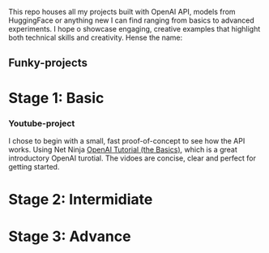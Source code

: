This repo houses all my projects built with OpenAI API, models from HuggingFace or anything new I can find ranging from basics to advanced experiments. I hope o showcase engaging, creative examples that highlight both technical skills and creativity.
Hense the name: 
## Funky-projects

# Stage 1: Basic
### Youtube-project
I chose to begin with a small, fast proof-of-concept to see how the API works. Using Net Ninja [OpenAI Tutorial (the Basics)](https://www.youtube.com/watch?v=C4ve8Kjw9ZY&list=PL4cUxeGkcC9ipdXMDVcGimIVMG_Z6-Vsu&index=1), which is a great introductory OpenAI turotial. The vidoes are concise, clear and perfect for getting started.

# Stage 2: Intermidiate

# Stage 3: Advance
